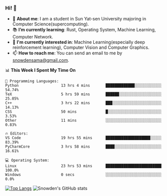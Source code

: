 ### Hi! 👋

+ :school: **About me**: I am a student in Sun Yat-sen University majoring in Computer Science(supercomputing).
+ :books: **I’m currently learning**: Rust, Operating System, Machine Learning, Computer Network.
+ :lollipop: **I'm currently interested in**: Machine Learning(especially deep reinforcement learning), Computer Vision and Computer Graphics.
+ 📫 **How to reach me**: You can send an email to me by snowdensama@gmail.com.

<!--START_SECTION:waka-->
📊 **This Week I Spent My Time On** 

```text
💬 Programming Languages: 
Python                   13 hrs 4 mins       █████████████░░░░░░░░░░░░   54.74% 
TeX                      5 hrs 59 mins       ██████░░░░░░░░░░░░░░░░░░░   25.05% 
C++                      3 hrs 22 mins       ███░░░░░░░░░░░░░░░░░░░░░░   14.13% 
CSS                      50 mins             █░░░░░░░░░░░░░░░░░░░░░░░░   3.53% 
Other                    11 mins             ░░░░░░░░░░░░░░░░░░░░░░░░░   0.83%

🔥 Editors: 
VS Code                  19 hrs 55 mins      ████████████████████░░░░░   83.39% 
PyCharmCore              3 hrs 58 mins       ████░░░░░░░░░░░░░░░░░░░░░   16.61%

💻 Operating System: 
Linux                    23 hrs 53 mins      █████████████████████████   100.0% 
Windows                  0 secs              ░░░░░░░░░░░░░░░░░░░░░░░░░   0.0%

```


<!--END_SECTION:waka-->


[![Top Langs](https://github-readme-stats.vercel.app/api/top-langs/?username=lixk28&langs_count=8&layout=compact&hide_border=true)](https://github.com/lixk28/github-readme-stats)
![Snowden's GitHub stats](https://github-readme-stats.vercel.app/api?username=lixk28&show_icons=true&hide_border=true&count_private=true)



<!--
**lixk28/lixk28** is a ✨ _special_ ✨ repository because its `README.md` (this file) appears on your GitHub profile.

Here are some ideas to get you started:

- 🔭 I’m currently working on ...
- 🌱 I’m currently learning ...
- 👯 I’m looking to collaborate on ...
- 🤔 I’m looking for help with ...
- 💬 Ask me about ...
- 📫 How to reach me: ...
- 😄 Pronouns: ...
- ⚡ Fun fact: ...
  -->
